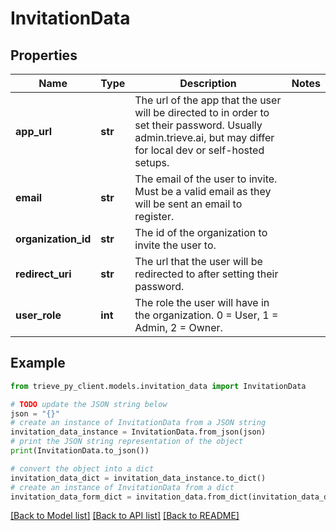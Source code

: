 # InvitationData


## Properties

Name | Type | Description | Notes
------------ | ------------- | ------------- | -------------
**app_url** | **str** | The url of the app that the user will be directed to in order to set their password. Usually admin.trieve.ai, but may differ for local dev or self-hosted setups. | 
**email** | **str** | The email of the user to invite. Must be a valid email as they will be sent an email to register. | 
**organization_id** | **str** | The id of the organization to invite the user to. | 
**redirect_uri** | **str** | The url that the user will be redirected to after setting their password. | 
**user_role** | **int** | The role the user will have in the organization. 0 &#x3D; User, 1 &#x3D; Admin, 2 &#x3D; Owner. | 

## Example

```python
from trieve_py_client.models.invitation_data import InvitationData

# TODO update the JSON string below
json = "{}"
# create an instance of InvitationData from a JSON string
invitation_data_instance = InvitationData.from_json(json)
# print the JSON string representation of the object
print(InvitationData.to_json())

# convert the object into a dict
invitation_data_dict = invitation_data_instance.to_dict()
# create an instance of InvitationData from a dict
invitation_data_form_dict = invitation_data.from_dict(invitation_data_dict)
```
[[Back to Model list]](../README.md#documentation-for-models) [[Back to API list]](../README.md#documentation-for-api-endpoints) [[Back to README]](../README.md)


